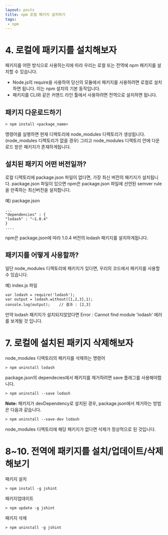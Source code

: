```yaml
---
layout: posts
title: npm 로컬 패키지 설치하기
tags:
 - npm
---
```

# 4. 로컬에 패키지를 설치해보자

패키지를 어떤 방식으로 사용하는지에 따라 우리는 로컬 또는 전역에 npm 패키지를 설치할 수 있습니다.
 * Node.js의 require을 사용하여 당신의 모듈에서 패키지를 사용하려면 로컬로 설치하면 됩니다. 이는 npm 설치의 기본 동작입니다.
 * 패키지를 CLI와 같은 커맨드 라인 툴에서 사용하려면 전역으로 설치하면 됩니다.

## 패키지 다운로드하기
```
> npm install <package_name>
```
명령어를 실행하면 현재 디렉토리에 node_modules 디렉토리가 생성됩니다. (node_modules 디렉토리가 없을 경우)
그리고 node_modules 디렉토리 안에 다운로드 받은 패키지가 존재하게됩니다.

## 설치된 패키지 어떤 버전일까?

로컬 디렉토리에 package.json 파일이 없다면, 가장 최신 버전의 패키지가 설치됩니다. package.json 파일이 있으면 npm은 package.json 파일에 선언된 semver rule을 만족하는 최신버전을 설치합니다.


예) package.json
```
...
"dependencies" : {
"lodash" : "~1.0.4"
}
....
```
npm은 package.json에 따라 1.0.4 버전의 lodash 패키지를 설치하게됩니다.

## 패키지를 어떻게 사용할까?

일단 node_modules 디렉토리에 패키지가 있다면, 우리의 코드에서 패키지를 사용할 수 있습니다.

예) index.js 파일
```
var lodash = require('lodash');
var output = lodash.without([1,2,3],1);
console.log(output);    // 결과 : [2,3]
```
만약 lodash 패키지가 설치되지않았다면 Error : Cannot find module 'lodash' 에러를 보게될 것 입니다.

# 7. 로컬에 설치된 패키지 삭제해보자

node_modules 디렉토리의 패키지를 삭제하는 명령어
```
> npm uninstall lodash
```

package.json의 dependecies에서 패키지를 제거하려면 save 플래그를 사용해야합니다.
```
> npm uninstall --save lodash
```
**Note:** 패키지가 devDependency로 설치된 경우, package.json에서 제거하는 방법은 다음과 같습니다.

```
> npm uninstall --save-dev lodash
```
node_modules 디렉토리에 해당 패키지가 없다면 삭제가 정상적으로 된 것입니다.

# 8~10. 전역에 패키지를 설치/업데이트/삭제 해보기

패키지 설치
```
> npm install -g jshint
```
패키지업데이트
```
> npm update -g jshint
```
패키지 삭제
```
> npm uninstall -g jshint
```